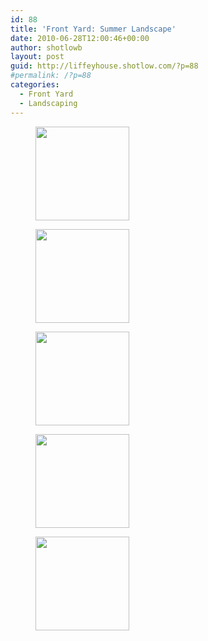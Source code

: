 ```yaml
---
id: 88
title: 'Front Yard: Summer Landscape'
date: 2010-06-28T12:00:46+00:00
author: shotlowb
layout: post
guid: http://liffeyhouse.shotlow.com/?p=88
#permalink: /?p=88
categories:
  - Front Yard
  - Landscaping
---
```

<div id='gallery-1' class='gallery galleryid-88 gallery-columns-3 gallery-size-thumbnail'>
  <figure class='gallery-item'>

  <div class='gallery-icon landscape'>
    <a href='http://localhost:4567/wp-content/uploads/2010/06/P6190424-e1302057746816.jpg'><img width="150" height="150" src="http://localhost:4567/wp-content/uploads/2010/06/P6190424-e1302057746816-150x150.jpg" class="attachment-thumbnail size-thumbnail" alt="" srcset="http://localhost:4567/wp-content/uploads/2010/06/P6190424-e1302057746816-150x150.jpg 150w, http://localhost:4567/wp-content/uploads/2010/06/P6190424-e1302057746816-100x100.jpg 100w" sizes="100vw" /></a>
  </div></figure><figure class='gallery-item'>

  <div class='gallery-icon landscape'>
    <a href='http://localhost:4567/wp-content/uploads/2010/06/P6280433-e1302057775386.jpg'><img width="150" height="150" src="http://localhost:4567/wp-content/uploads/2010/06/P6280433-e1302057775386-150x150.jpg" class="attachment-thumbnail size-thumbnail" alt="" srcset="http://localhost:4567/wp-content/uploads/2010/06/P6280433-e1302057775386-150x150.jpg 150w, http://localhost:4567/wp-content/uploads/2010/06/P6280433-e1302057775386-100x100.jpg 100w" sizes="100vw" /></a>
  </div></figure><figure class='gallery-item'>

  <div class='gallery-icon landscape'>
    <a href='http://localhost:4567/wp-content/uploads/2010/06/P6280434-e1302057811188.jpg'><img width="150" height="150" src="http://localhost:4567/wp-content/uploads/2010/06/P6280434-e1302057811188-150x150.jpg" class="attachment-thumbnail size-thumbnail" alt="" srcset="http://localhost:4567/wp-content/uploads/2010/06/P6280434-e1302057811188-150x150.jpg 150w, http://localhost:4567/wp-content/uploads/2010/06/P6280434-e1302057811188-100x100.jpg 100w" sizes="100vw" /></a>
  </div></figure><figure class='gallery-item'>

  <div class='gallery-icon landscape'>
    <a href='http://localhost:4567/wp-content/uploads/2010/06/P6280435-e1302057828557.jpg'><img width="150" height="150" src="http://localhost:4567/wp-content/uploads/2010/06/P6280435-e1302057828557-150x150.jpg" class="attachment-thumbnail size-thumbnail" alt="" srcset="http://localhost:4567/wp-content/uploads/2010/06/P6280435-e1302057828557-150x150.jpg 150w, http://localhost:4567/wp-content/uploads/2010/06/P6280435-e1302057828557-100x100.jpg 100w" sizes="100vw" /></a>
  </div></figure><figure class='gallery-item'>

  <div class='gallery-icon landscape'>
    <a href='http://localhost:4567/wp-content/uploads/2010/06/P6280436-e1302057841152.jpg'><img width="150" height="150" src="http://localhost:4567/wp-content/uploads/2010/06/P6280436-e1302057841152-150x150.jpg" class="attachment-thumbnail size-thumbnail" alt="" srcset="http://localhost:4567/wp-content/uploads/2010/06/P6280436-e1302057841152-150x150.jpg 150w, http://localhost:4567/wp-content/uploads/2010/06/P6280436-e1302057841152-100x100.jpg 100w" sizes="100vw" /></a>
  </div></figure>
</div>
